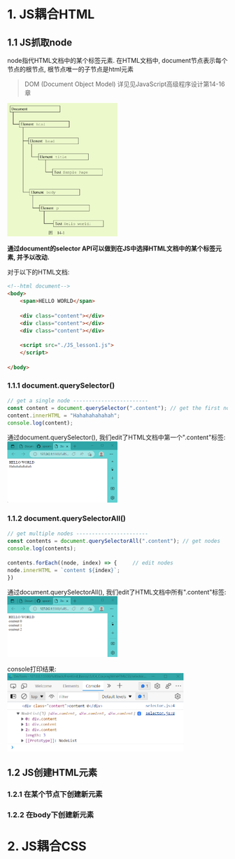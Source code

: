

# 1. JS耦合HTML

## 1.1 JS抓取node
node指代HTML文档中的某个标签元素. 在HTML文档中, document节点表示每个节点的根节点, 根节点唯一的子节点是html元素

> DOM (Document Object Model) 详见见JavaScript高级程序设计第14-16章

<img src="../Src/DOM.jpg" width = 50%>


**通过document的selector API可以做到在JS中选择HTML文档中的某个标签元素, 并予以改动.**


对于以下的HTML文档:
```html
<!--html document-->
<body>  
    <span>HELLO WORLD</span>

    <div class="content"></div>
    <div class="content"></div>
    <div class="content"></div>

    <script src="./JS_lesson1.js">
    </script>
    
</body>

```
### 1.1.1 document.querySelector()

```js
// get a single node ------------------------
const content = document.querySelector(".content"); // get the first node that meets specification
content.innerHTML = "Hahahahahahah";
console.log(content);
```
通过document.querySelector(), 我们edit了HTML文档中第一个".content"标签:
<img src="../Src/JS_Document_selector.png" width=50%>



### 1.1.2 document.querySelectorAll()
```js
// get multiple nodes -----------------------
const contents = document.querySelectorAll(".content"); // get nodes
console.log(contents);

contents.forEach((node, index) => {     // edit nodes
node.innerHTML = `content ${index}`;
})
```
通过document.querySelectorAll(), 我们edit了HTML文档中所有".content"标签:
<img src="../Src/JS_Document_selector2.png" width=50%>

console打印结果:
<img src="../Src/JS_Document_selector3.png" width=80%>

## 1.2 JS创建HTML元素

### 1.2.1 在某个节点下创建新元素



### 1.2.2 在body下创建新元素


# 2. JS耦合CSS
